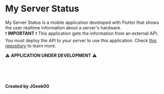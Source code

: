 # My Server Status
My Server Status is a mobile application developed with Flutter that shows the user realtime information about a server's hardware.
<br>
❗️ <b>IMPORTANT</b> ❗️
This application gets the information from an external API. You must deploy the API to your server to use this application. Check [this repository](https://github.com/JGeek00/my-server-status-api) to learn more.

<p>
⚠️ <b>APPLICATION UNDER DEVELOPMENT</b> ⚠️
</p>

<br>
<br>
<br>
<br>
<b>Created by JGeek00</b>